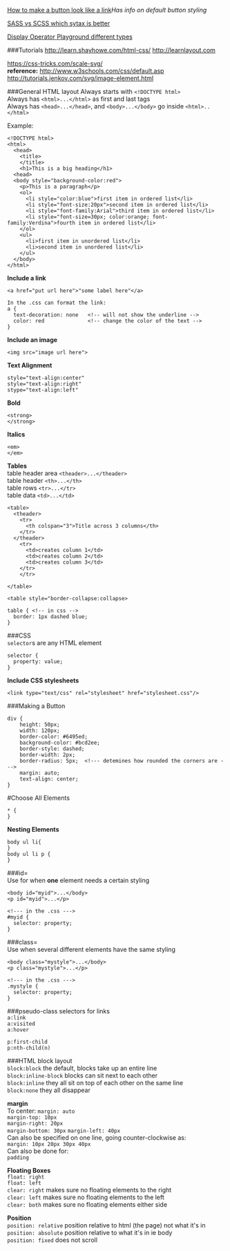 [How to make a button look like a link](http://stackoverflow.com/questions/1367409/how-to-make-button-look-like-a-link)*Has info on default button styling*

[SASS vs SCSS which sytax is better](http://thesassway.com/editorial/sass-vs-scss-which-syntax-is-better)

[Display Operator Playground different types](http://quirksmode.org/css/css2/display.html)

###Tutorials
http://learn.shayhowe.com/html-css/
http://learnlayout.com


https://css-tricks.com/scale-svg/  
**reference:** http://www.w3schools.com/css/default.asp  
http://tutorials.jenkov.com/svg/image-element.html  

###General HTML layout
Always starts with `<!DOCTYPE html>`  
Always has `<html>...</html>` as first and last tags  
Always has `<head>...</head>`, and `<body>...</body>` go inside `<html>..</html>`  

Example:  
```
<!DOCTYPE html>
<html>
  <head>
    <title>
    </title>
    <h1>This is a big heading</h1>
  <head>
  <body style="background-color:red">
    <p>This is a paragraph</p>
    <ol>
      <li style="color:blue">first item in ordered list</li>
      <li style="font-size:20px">second item in ordered list</li>
      <li style="font-family:Arial">third item in ordered list</li>
      <li style="font-size=30px; color:orange; font-family:Verdina">fourth item in ordered list</li>
    </ol>
    <ul>
      <li>first item in unordered list</li>
      <li>second item in unordered list</li>
    </ul>
  </body>
</html>
```
**Include a link**
```
<a href="put url here">"some label here"</a>

In the .css can format the link:
a {
  text-decoration: none   <!-- will not show the underline -->
  color: red              <!-- change the color of the text -->
}
```
**Include an image**
```
<img src="image url here">
```
**Text Alignment**
```
style="text-align:center"
style="text-align:right"
stype="text-align:left"
```
**Bold**
```
<strong>
</strong>
```
**Italics**  
```
<em>
</em>
```
**Tables**  
table header area `<theader>...</theader>`  
table header `<th>...</th>`  
table rows `<tr>...</tr>`  
table data `<td>...</td>`  
```
<table>
  <theader>
    <tr>
      <th colspan="3">Title across 3 columns</th>
    </tr>
  </theader>
    <tr>
      <td>creates column 1</td>
      <td>creates column 2</td>
      <td>creates column 3</td>
    </tr>
    </tr>
    
</table>
```
```
<table style="border-collapse:collapse>

table { <!-- in css -->
  border: 1px dashed blue;
}
```
###CSS  
`selector`s are any HTML element  
```
selector {
  property: value;
}
```
**Include CSS stylesheets**  
```
<link type="text/css" rel="stylesheet" href="stylesheet.css"/>
```

###Making a Button
```
div {
    height: 50px;
    width: 120px;
    border-color: #6495ed;
    background-color: #bcd2ee;
    border-style: dashed;
    border-width: 2px;
    border-radius: 5px;  <!--- detemines how rounded the corners are --->
    margin: auto;
    text-align: center;
}
```
#Choose All Elements  
```
* {
}
```
**Nesting Elements**  
```
body ul li{
}
body ul li p {
}
```

###id=  
Use for when **one** element needs a certain styling  
```
<body id="myid">...</body>
<p id="myid">...</p>

<!--- in the .css --->
#myid {
  selector: property;
}
```

###class=  
Use when several different elements have the same styling  
```
<body class="mystyle">...</body>
<p class="mystyle">...</p>

<!--- in the .css --->
.mystyle {
  selector: property;
}
```
###pseudo-class selectors for links  
`a:link`  
`a:visited`  
`a:hover`  

`p:first-child`  
`p:nth-child(n)`  

###HTML block layout   
`block:block` the default, blocks take up an entire line  
`block:inline-block` blocks can sit next to each other  
`block:inline` they all sit on top of each other on the same line  
`block:none` they all disappear  

**margin**  
To center:  `margin: auto`  
`margin-top: 10px`  
`margin-right: 20px`  
`margin-bottom: 30px`
`margin-left: 40px`  
Can also be specified on one line, going counter-clockwise as:  
`margin: 10px 20px 30px 40px`  
Can also be done for:  
`padding`  


**Floating Boxes**  
`float: right`  
`float: left`  
`clear: right` makes sure no floating elements to the right   
`clear: left` makes sure no floating elements to the left  
`clear: both` makes sure no floating elements either side  

**Position**  
`position: relative` position relative to html (the page) not what it's in  
`position: absolute`  position relative to what it's in ie body  
`position: fixed`  does not scroll

